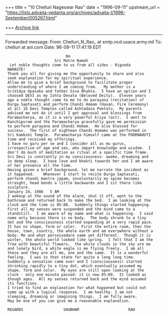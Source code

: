+++
title = "10 Chelluri Nageswar Rao"
date = "1996-09-11"
upstream_url = "https://lists.advaita-vedanta.org/archives/advaita-l/1996-September/005267.html"

+++
[Archive link](https://lists.advaita-vedanta.org/archives/advaita-l/1996-September/005267.html)

---------------------
Forwarded message:
From:   Chelluri_N_Rao_ at smtp.ncd.usace.army.mil
To:     chelluri at aol.com
Date: 96-09-11 17:41:19 EDT

                               Om
                          Sri Matre Namah
      Let noble thoughts come to us from all sides - Rigveda
     NAMASTE!
     Thank you all for giving me the opportunity to share and also
     seek explanation for my spiritual experience.
     Allow me to give a brief background to facilitate proper
     understanding of where I am coming from.   My mother is a
     SriVidya Upasaka and father Siva Bhakta.  I have an option and I
     choosed DEVI as my Ishta Devata (Beloved Deity).  Eleven years
     ago a noble thought came to me to do parayana (recitation) of
     Durga Saptasati and perform Chandi Homam (Havan, Fire Ceremony)
     at all 18 Devi Temples called Ashtadasa Peetalu.  My parents
     advised me not do it until I get approval and blessings from
     Paramacharya, as it is a very powerful kriya (act).  I went to
     Kanchipuram and the Paramacharya gracefully gave me permission
     to perform parayana and Chandi Homam.  He also blessed for
     success.  The first of eighteen Chandi Homams was performed in
     Sri Kamkshi Temple.  Paramacharya himself came at the POORNAHUTI
     time and received my offerings.
     I have no guru per se and I consider all as mu gurus,
     irrespective of age and sex, who impart knowledge and wisdom.  I
     don't do much of meditation as ritual at a specific time frame.
     Sri Devi is constantly in my consciousness- awake, dreaming and
     in deep sleep.  I have love and bhakti towards her and I am aware
     of her presence all the time.
     Having given a brief background, let me narrate the incident as
     it happened.    Whenever I start to recite Durga Saptasati,
     perform chandi mantra japam, involuntarily my spine becomes
     straight, head bends a little backwards and I sit there like
     sculpture.
     January 14, 1986   5 AM
     I wokeup at the sound of the alarm, shut it off, went to the
     bathroom and returned back to make the bed.  I am looking at the
     clock and the time is 05:08.  Suddenly things started happening.
     First all my senses were suspended and the mind came to a
     standstill.  I am aware of my name and what is happening.  I said
     name only because there is no body.  The body shrunk to a tiny
     dot and the consciousness started expanding at a very rapid pace.
     It has no shape, form or color.  First the entire room, then the
     house, town, country, the whole earth and am everywhere without a
     body. Me and what perceivedare same yet different.  Though it is
     winter, the whole world looked like spring.  I felt that I am the
     Tree with beautiful flowers,  the white clouds in the sky are me
     and lonely bird, a white eagle is me flying freely.  I am all
     these and they are all me, one and the same.  It is a wonderful
     feeling.  I was in that state for quite a long long time.
     Suddenly a sensation came over and I (consciousness) started
     shrinking rapidly to a tiny dot, which eventually assumed my
     shape, form and color.  My eyes are still open looking at the
     clock - only one minute passed- it is now 05:09.  It looked as
     though ages.  All my senses returned back and the mind assumed
     its functions.
     I tried to find an explanation for what happened but could not
     come up with a logical response.  I am healthy. I am not
     sleeping, dreaming or imagining things.  I am fully aware.
     May be one of you can give me a reasonable explanation.

     REGARDS                  SHUBHAM                      RAO

